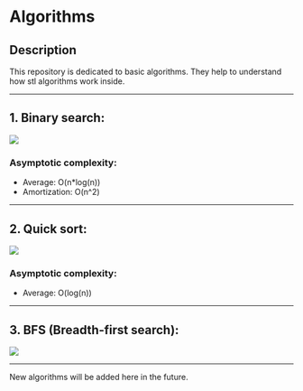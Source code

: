 # Algorithms

## Description
This repository is dedicated to basic algorithms. They help to understand how stl algorithms work inside.
___

## 1. Binary search:
![](https://bournetocode.com/projects/GCSE_Computing_Fundamentals/pages/img/binary_search.gif)
### Asymptotic complexity:
+ Average: O(n*log(n))
+ Amortization: O(n^2)
___

## 2. Quick sort:
![](https://media.proglib.io/wp-uploads/-000/1/596b723189cb1_Zmjm3wv.gif)
### Asymptotic complexity:
+ Average: O(log(n))
___


## 3. BFS (Breadth-first search):
![](https://s3.amazonaws.com/stackabuse/media/programming-interview-questions-2.gif)
___

New algorithms will be added here in the future.
